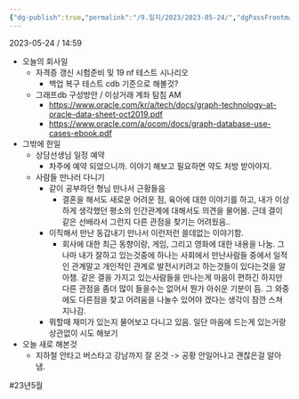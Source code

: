 ```yaml
---
{"dg-publish":true,"permalink":"/9.일지/2023/2023-05-24/","dgPassFrontmatter":true,"noteIcon":""}
---
```



2023-05-24 / 14:59 

- 오늘의 회사일
	- 자격증 갱신 시험준비 및 19 nf 테스트 시나리오
		- 백업 복구 테스트 cdb 기준으로 해볼것? 
	- 그래프db 구성방안 / 이상거래 계좌 탐침 AM 
		- https://www.oracle.com/kr/a/tech/docs/graph-technology-at-oracle-data-sheet-oct2019.pdf
		- https://www.oracle.com/a/ocom/docs/graph-database-use-cases-ebook.pdf
- 그밖에 한일
	- 상담선생님 일정 예약
		- 차주에 예약 되었으니까. 이야기 해보고 필요하면 약도 처방 받아야지.
	- 사람들 만나러 다니기
		- 같이 공부하던 형님 만나서 근황들음
			- 결혼을 해서도 새로운 어려운 점, 육아에 대한 이야기를 하고, 내가 이상하게 생각했던 평소의 인간관계에 대해서도 의견을 물어봄. 근데 결이 같은 선배라서 그런지 다른 관점을 찾기는 어려웠음..
		- 이직해서 만난 동갑내기 만나서 이런저런 쓸데없는 이야기함.
			- 회사에 대한 최근 동향이랑, 게임, 그리고 영화에 대한 내용을 나눔. 그나마 내가 잘하고 있는것중에 하나는 사회에서 만난사람들 중에서 일적인 관계말고 개인적인 관계로 발전시키려고 하는것들이 있다는것을 알아챔. 같은 결을 가지고 있는사람들을 만나는게 마음이 편하긴 하지만 다른 관점을 좀더 많이 들을수는 없어서 뭔가 아쉬운 기분이 듬. 그 와중에도 다른점을 찾고 어려움을 나눌수 있어야 겠다는 생각이 잠깐 스쳐 지나감.
		- 뭐할때 재미가 있는지 물어보고 다니고 있음. 일단 마음에 드는게 있는거랑 상관없이 시도 해보기
- 오늘 새로 해본것
	- 지하철 안타고 버스타고 강남까지 잘 온것 -> 공황 안일어나고 괜찮은걸 알아냄.



#23년5월 